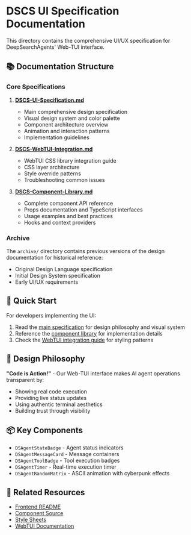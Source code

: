 # DSCS UI Specification Documentation

This directory contains the comprehensive UI/UX specification for DeepSearchAgents' Web-TUI interface.

## 📚 Documentation Structure

### Core Specifications

1. **[DSCS-UI-Specification.md](./DSCS-UI-Specification.md)**
   - Main comprehensive design specification
   - Visual design system and color palette
   - Component architecture overview
   - Animation and interaction patterns
   - Implementation guidelines

2. **[DSCS-WebTUI-Integration.md](./DSCS-WebTUI-Integration.md)**
   - WebTUI CSS library integration guide
   - CSS layer architecture
   - Style override patterns
   - Troubleshooting common issues

3. **[DSCS-Component-Library.md](./DSCS-Component-Library.md)**
   - Complete component API reference
   - Props documentation and TypeScript interfaces
   - Usage examples and best practices
   - Hooks and context providers

### Archive

The `archive/` directory contains previous versions of the design documentation for historical reference:
- Original Design Language specification
- Initial Design System specification
- Early UI/UX requirements

## 🚀 Quick Start

For developers implementing the UI:

1. Read the [main specification](./DSCS-UI-Specification.md) for design philosophy and visual system
2. Reference the [component library](./DSCS-Component-Library.md) for implementation details
3. Check the [WebTUI integration guide](./DSCS-WebTUI-Integration.md) for styling patterns

## 🎨 Design Philosophy

**"Code is Action!"** - Our Web-TUI interface makes AI agent operations transparent by:
- Showing real code execution
- Providing live status updates
- Using authentic terminal aesthetics
- Building trust through visibility

## 📦 Key Components

- `DSAgentStateBadge` - Agent status indicators
- `DSAgentMessageCard` - Message containers
- `DSAgentToolBadge` - Tool execution badges
- `DSAgentTimer` - Real-time execution timer
- `DSAgentRandomMatrix` - ASCII animation with cyberpunk effects

## 🔗 Related Resources

- [Frontend README](../../README.md)
- [Component Source](../../components/ds/)
- [Style Sheets](../../app/styles/)
- [WebTUI Documentation](https://webtui.dev)